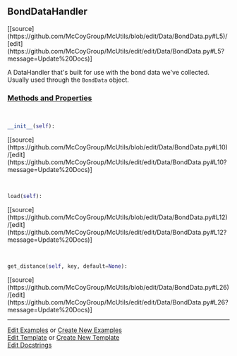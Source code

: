## <a id="McUtils.Data.BondData.BondDataHandler">BondDataHandler</a> 
<div class="docs-source-link" markdown="1">
[[source](https://github.com/McCoyGroup/McUtils/blob/edit/Data/BondData.py#L5)/[edit](https://github.com/McCoyGroup/McUtils/edit/edit/Data/BondData.py#L5?message=Update%20Docs)]
</div>

A DataHandler that's built for use with the bond data we've collected.
Usually used through the `BondData` object.

<div class="collapsible-section">
 <div class="collapsible-section collapsible-section-header" markdown="1">
 
### <a class="collapse-link" data-toggle="collapse" href="#methods">Methods and Properties</a> <a class="float-right" data-toggle="collapse" href="#methods"><i class="fa fa-chevron-down"></i></a>

 </div>
 <div class="collapsible-section collapsible-section-body collapse" id="methods" markdown="1">

<a id="McUtils.Data.BondData.BondDataHandler.__init__" class="docs-object-method">&nbsp;</a> 
```python
__init__(self): 
```
<div class="docs-source-link" markdown="1">
[[source](https://github.com/McCoyGroup/McUtils/blob/edit/Data/BondData.py#L10)/[edit](https://github.com/McCoyGroup/McUtils/edit/edit/Data/BondData.py#L10?message=Update%20Docs)]
</div>

<a id="McUtils.Data.BondData.BondDataHandler.load" class="docs-object-method">&nbsp;</a> 
```python
load(self): 
```
<div class="docs-source-link" markdown="1">
[[source](https://github.com/McCoyGroup/McUtils/blob/edit/Data/BondData.py#L12)/[edit](https://github.com/McCoyGroup/McUtils/edit/edit/Data/BondData.py#L12?message=Update%20Docs)]
</div>

<a id="McUtils.Data.BondData.BondDataHandler.get_distance" class="docs-object-method">&nbsp;</a> 
```python
get_distance(self, key, default=None): 
```
<div class="docs-source-link" markdown="1">
[[source](https://github.com/McCoyGroup/McUtils/blob/edit/Data/BondData.py#L26)/[edit](https://github.com/McCoyGroup/McUtils/edit/edit/Data/BondData.py#L26?message=Update%20Docs)]
</div>

 </div>
</div>




___

[Edit Examples](https://github.com/McCoyGroup/McUtils/edit/gh-pages/ci/examples/McUtils/Data/BondData/BondDataHandler.md) or 
[Create New Examples](https://github.com/McCoyGroup/McUtils/new/gh-pages/?filename=ci/examples/McUtils/Data/BondData/BondDataHandler.md) <br/>
[Edit Template](https://github.com/McCoyGroup/McUtils/edit/gh-pages/ci/docs/McUtils/Data/BondData/BondDataHandler.md) or 
[Create New Template](https://github.com/McCoyGroup/McUtils/new/gh-pages/?filename=ci/docs/templates/McUtils/Data/BondData/BondDataHandler.md) <br/>
[Edit Docstrings](https://github.com/McCoyGroup/McUtils/edit/edit/Data/BondData.py#L5?message=Update%20Docs)